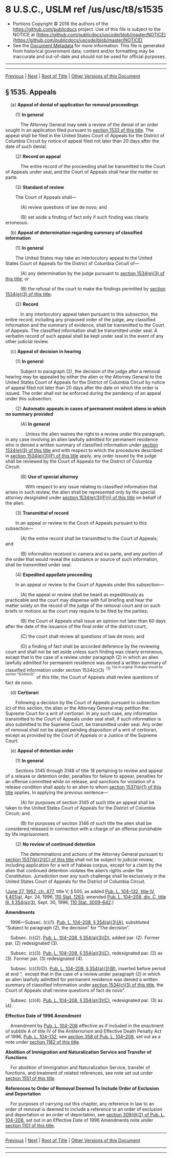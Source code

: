 ---
---

# 8 U.S.C., USLM ref /us/usc/t8/s1535

* Portions Copyright © 2016 the authors of the https://github.com/publicdocs project.
  Use of this file is subject to the NOTICE at [https://github.com/publicdocs/uscode/blob/master/NOTICE](https://github.com/publicdocs/uscode/blob/master/NOTICE)
* See the [Document Metadata](././../../../../..//README.md) for more information.
  This file is generated from historical government data; content and/or formatting may be inaccurate and out-of-date and should not be used for official purposes.

----------
----------

[Previous](./../../../../..//us/usc/t8/ch12/schV/m__us_usc_t8_s1534.md) | [Next](./../../../../..//us/usc/t8/ch12/schV/m__us_usc_t8_s1536.md) | [Root of Title](./../../../../../) | [Other Versions of this Document](https://publicdocs.github.io/go/links?ns=uslm&ref=%2Fus%2Fusc%2Ft8%2Fs1535)

## § 1535. Appeals

    (a) __Appeal of denial of application for removal proceedings__ 

        (1) __In general__ 

            The Attorney General may seek a review of the denial of an order sought in an application filed pursuant to [section 1533 of this title][/us/usc/t8/s1533]. The appeal shall be filed in the United States Court of Appeals for the District of Columbia Circuit by notice of appeal filed not later than 20 days after the date of such denial.

        (2) __Record on appeal__ 

            The entire record of the proceeding shall be transmitted to the Court of Appeals under seal, and the Court of Appeals shall hear the matter ex parte.

        (3) __Standard of review__ 

        The Court of Appeals shall—

            (A) review questions of law de novo; and

            (B) set aside a finding of fact only if such finding was clearly erroneous.

    (b) __Appeal of determination regarding summary of classified information__ 

        (1) __In general__ 

        The United States may take an interlocutory appeal to the United States Court of Appeals for the District of Columbia Circuit of—

            (A) any determination by the judge pursuant to [section 1534(e)(3) of this title][/us/usc/t8/s1534/e/3]; or

            (B) the refusal of the court to make the findings permitted by [section 1534(e)(3) of this title][/us/usc/t8/s1534/e/3].

        (2) __Record__ 

            In any interlocutory appeal taken pursuant to this subsection, the entire record, including any proposed order of the judge, any classified information and the summary of evidence, shall be transmitted to the Court of Appeals. The classified information shall be transmitted under seal. A verbatim record of such appeal shall be kept under seal in the event of any other judicial review.

    (c) __Appeal of decision in hearing__ 

        (1) __In general__ 

            Subject to paragraph (2), the decision of the judge after a removal hearing may be appealed by either the alien or the Attorney General to the United States Court of Appeals for the District of Columbia Circuit by notice of appeal filed not later than 20 days after the date on which the order is issued. The order shall not be enforced during the pendency of an appeal under this subsection.

        (2) __Automatic appeals in cases of permanent resident aliens in which no summary provided__ 

            (A) __In general__ 

                Unless the alien waives the right to a review under this paragraph, in any case involving an alien lawfully admitted for permanent residence who is denied a written summary of classified information under [section 1534(e)(3) of this title][/us/usc/t8/s1534/e/3] and with respect to which the procedures described in [section 1534(e)(3)(F) of this title][/us/usc/t8/s1534/e/3/F] apply, any order issued by the judge shall be reviewed by the Court of Appeals for the District of Columbia Circuit.

            (B) __Use of special attorney__ 

                With respect to any issue relating to classified information that arises in such review, the alien shall be represented only by the special attorney designated under [section 1534(e)(3)(F)(i) of this title][/us/usc/t8/s1534/e/3/F/i] on behalf of the alien.

        (3) __Transmittal of record__ 

        In an appeal or review to the Court of Appeals pursuant to this subsection—

            (A) the entire record shall be transmitted to the Court of Appeals; and

            (B) information received in camera and ex parte, and any portion of the order that would reveal the substance or source of such information, shall be transmitted under seal.

        (4) __Expedited appellate proceeding__ 

        In an appeal or review to the Court of Appeals under this subsection—

            (A) the appeal or review shall be heard as expeditiously as practicable and the court may dispense with full briefing and hear the matter solely on the record of the judge of the removal court and on such briefs or motions as the court may require to be filed by the parties;

            (B) the Court of Appeals shall issue an opinion not later than 60 days after the date of the issuance of the final order of the district court;

            (C) the court shall review all questions of law de novo; and

            (D) a finding of fact shall be accorded deference by the reviewing court and shall not be set aside unless such finding was clearly erroneous, except that in the case of a review under paragraph (2) in which an alien lawfully admitted for permanent residence was denied a written summary of classified information under section 1534(c)(3)  <sup>\[1\]</sup>  <sup><sup> 1 So in original. Probably should be section “1534(e)(3)”. </sup></sup>  of this title, the Court of Appeals shall review questions of fact de novo.

    (d) __Certiorari__ 

        Following a decision by the Court of Appeals pursuant to subsection (c) of this section, the alien or the Attorney General may petition the Supreme Court for a writ of certiorari. In any such case, any information transmitted to the Court of Appeals under seal shall, if such information is also submitted to the Supreme Court, be transmitted under seal. Any order of removal shall not be stayed pending disposition of a writ of certiorari, except as provided by the Court of Appeals or a Justice of the Supreme Court.

    (e) __Appeal of detention order__ 

        (1) __In general__ 

        Sections 3145 through 3148 of title 18 pertaining to review and appeal of a release or detention order, penalties for failure to appear, penalties for an offense committed while on release, and sanctions for violation of a release condition shall apply to an alien to whom [section 1537(b)(1) of this title][/us/usc/t8/s1537/b/1] applies. In applying the previous sentence—

            (A) for purposes of section 3145 of such title an appeal shall be taken to the United States Court of Appeals for the District of Columbia Circuit; and

            (B) for purposes of section 3146 of such title the alien shall be considered released in connection with a charge of an offense punishable by life imprisonment.

        (2) __No review of continued detention__ 

            The determinations and actions of the Attorney General pursuant to [section 1537(b)(2)(C) of this title][/us/usc/t8/s1537/b/2/C] shall not be subject to judicial review, including application for a writ of habeas corpus, except for a claim by the alien that continued detention violates the alien’s rights under the Constitution. Jurisdiction over any such challenge shall lie exclusively in the United States Court of Appeals for the District of Columbia Circuit.

([June 27, 1952, ch. 477][/us/act/1952-06-27/ch477], title V, § 505, as added [Pub. L. 104–132, title IV, § 401(a)][/us/pl/104/132/s401/a], Apr. 24, 1996, [110 Stat. 1263][/us/stat/110/1263]; amended [Pub. L. 104–208, div. C, title III, § 354(a)(3)][/us/pl/104/208/s354/a/3], Sept. 30, 1996, [110 Stat. 3009–642][/us/stat/110/3009-642].)

 __Amendments__ 

    1996—Subsec. (c)(1). [Pub. L. 104–208, § 354(a)(3)(A)][/us/pl/104/208/s354/a/3/A], substituted “Subject to paragraph (2), the decision” for “The decision”.

    Subsec. (c)(2). [Pub. L. 104–208, § 354(a)(3)(D)][/us/pl/104/208/s354/a/3/D], added par. (2). Former par. (2) redesignated (3).

    Subsec. (c)(3). [Pub. L. 104–208, § 354(a)(3)(C)][/us/pl/104/208/s354/a/3/C], redesignated par. (2) as (3). Former par. (3) redesignated (4).

    Subsec. (c)(3)(D). [Pub. L. 104–208, § 354(a)(3)(B)][/us/pl/104/208/s354/a/3/B], inserted before period at end “, except that in the case of a review under paragraph (2) in which an alien lawfully admitted for permanent residence was denied a written summary of classified information under [section 1534(c)(3) of this title][/us/usc/t8/s1534/c/3], the Court of Appeals shall review questions of fact de novo”.

    Subsec. (c)(4). [Pub. L. 104–208, § 354(a)(3)(C)][/us/pl/104/208/s354/a/3/C], redesignated par. (3) as (4).

 __Effective Date of 1996 Amendment__ 

    Amendment by [Pub. L. 104–208][/us/pl/104/208] effective as if included in the enactment of subtitle A of title IV of the Antiterrorism and Effective Death Penalty Act of 1996, [Pub. L. 104–132][/us/pl/104/132], see [section 358 of Pub. L. 104–208][/us/pl/104/208/s358], set out as a note under [section 1182 of this title][/us/usc/t8/s1182].

 __Abolition of Immigration and Naturalization Service and Transfer of Functions__ 

    For abolition of Immigration and Naturalization Service, transfer of functions, and treatment of related references, see note set out under [section 1551 of this title][/us/usc/t8/s1551].

 __References to Order of Removal Deemed To Include Order of Exclusion and Deportation__ 

    For purposes of carrying out this chapter, any reference in law to an order of removal is deemed to include a reference to an order of exclusion and deportation or an order of deportation, see [section 309(d)(2) of Pub. L. 104–208][/us/pl/104/208/s309/d/2], set out in an Effective Date of 1996 Amendments note under [section 1101 of this title][/us/usc/t8/s1101].

----------

[Previous](./../../../../..//us/usc/t8/ch12/schV/m__us_usc_t8_s1534.md) | [Next](./../../../../..//us/usc/t8/ch12/schV/m__us_usc_t8_s1536.md) | [Root of Title](./../../../../../) | [Other Versions of this Document](https://publicdocs.github.io/go/links?ns=uslm&ref=%2Fus%2Fusc%2Ft8%2Fs1535)

----------
----------

[/us/usc/t8/s1533]: https://publicdocs.github.io/go/links?ns=uslm&ref=%2Fus%2Fusc%2Ft8%2Fs1533
[/us/usc/t8/s1534/e/3]: https://publicdocs.github.io/go/links?ns=uslm&ref=%2Fus%2Fusc%2Ft8%2Fs1534%2Fe%2F3
[/us/usc/t8/s1534/e/3]: https://publicdocs.github.io/go/links?ns=uslm&ref=%2Fus%2Fusc%2Ft8%2Fs1534%2Fe%2F3
[/us/usc/t8/s1534/e/3]: https://publicdocs.github.io/go/links?ns=uslm&ref=%2Fus%2Fusc%2Ft8%2Fs1534%2Fe%2F3
[/us/usc/t8/s1534/e/3/F]: https://publicdocs.github.io/go/links?ns=uslm&ref=%2Fus%2Fusc%2Ft8%2Fs1534%2Fe%2F3%2FF
[/us/usc/t8/s1534/e/3/F/i]: https://publicdocs.github.io/go/links?ns=uslm&ref=%2Fus%2Fusc%2Ft8%2Fs1534%2Fe%2F3%2FF%2Fi
[/us/usc/t8/s1537/b/1]: https://publicdocs.github.io/go/links?ns=uslm&ref=%2Fus%2Fusc%2Ft8%2Fs1537%2Fb%2F1
[/us/usc/t8/s1537/b/2/C]: https://publicdocs.github.io/go/links?ns=uslm&ref=%2Fus%2Fusc%2Ft8%2Fs1537%2Fb%2F2%2FC
[/us/act/1952-06-27/ch477]: https://publicdocs.github.io/go/links?ns=uslm&ref=%2Fus%2Fact%2F1952-06-27%2Fch477
[/us/pl/104/132/s401/a]: https://publicdocs.github.io/go/links?ns=uslm&ref=%2Fus%2Fpl%2F104%2F132%2Fs401%2Fa
[/us/stat/110/1263]: https://publicdocs.github.io/go/links?ns=uslm&ref=%2Fus%2Fstat%2F110%2F1263
[/us/pl/104/208/s354/a/3]: https://publicdocs.github.io/go/links?ns=uslm&ref=%2Fus%2Fpl%2F104%2F208%2Fs354%2Fa%2F3
[/us/stat/110/3009-642]: https://publicdocs.github.io/go/links?ns=uslm&ref=%2Fus%2Fstat%2F110%2F3009-642
[/us/pl/104/208/s354/a/3/A]: https://publicdocs.github.io/go/links?ns=uslm&ref=%2Fus%2Fpl%2F104%2F208%2Fs354%2Fa%2F3%2FA
[/us/pl/104/208/s354/a/3/D]: https://publicdocs.github.io/go/links?ns=uslm&ref=%2Fus%2Fpl%2F104%2F208%2Fs354%2Fa%2F3%2FD
[/us/pl/104/208/s354/a/3/C]: https://publicdocs.github.io/go/links?ns=uslm&ref=%2Fus%2Fpl%2F104%2F208%2Fs354%2Fa%2F3%2FC
[/us/pl/104/208/s354/a/3/B]: https://publicdocs.github.io/go/links?ns=uslm&ref=%2Fus%2Fpl%2F104%2F208%2Fs354%2Fa%2F3%2FB
[/us/usc/t8/s1534/c/3]: https://publicdocs.github.io/go/links?ns=uslm&ref=%2Fus%2Fusc%2Ft8%2Fs1534%2Fc%2F3
[/us/pl/104/208/s354/a/3/C]: https://publicdocs.github.io/go/links?ns=uslm&ref=%2Fus%2Fpl%2F104%2F208%2Fs354%2Fa%2F3%2FC
[/us/pl/104/208]: https://publicdocs.github.io/go/links?ns=uslm&ref=%2Fus%2Fpl%2F104%2F208
[/us/pl/104/132]: https://publicdocs.github.io/go/links?ns=uslm&ref=%2Fus%2Fpl%2F104%2F132
[/us/pl/104/208/s358]: https://publicdocs.github.io/go/links?ns=uslm&ref=%2Fus%2Fpl%2F104%2F208%2Fs358
[/us/usc/t8/s1182]: https://publicdocs.github.io/go/links?ns=uslm&ref=%2Fus%2Fusc%2Ft8%2Fs1182
[/us/usc/t8/s1551]: https://publicdocs.github.io/go/links?ns=uslm&ref=%2Fus%2Fusc%2Ft8%2Fs1551
[/us/pl/104/208/s309/d/2]: https://publicdocs.github.io/go/links?ns=uslm&ref=%2Fus%2Fpl%2F104%2F208%2Fs309%2Fd%2F2
[/us/usc/t8/s1101]: https://publicdocs.github.io/go/links?ns=uslm&ref=%2Fus%2Fusc%2Ft8%2Fs1101


